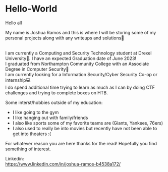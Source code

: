 # Hello-World
Hello all

My name is Joshua Ramos and this is where I will be storing some of my personal projects along with any writeups and solutions🤖 

<br>I am currently a Computing and Security Technology student at Drexel University🐉. I have an expected Graduation date of June 2023!
<br>I graduated from Northampton Community College with an Associate Degree in Computer Security🦾
<br>I am currently looking for a Information Security/Cyber Security Co-op or internship💻
<br>I do spend additional time trying to learn as much as I can by doing CTF challenges and trying to complete boxes on HTB. 

Some interst/hobbies outside of my education: 
  - I like going to the gym
  - I like hanging out with family/friends 
  - I also like sports some of my favorite teams are (Giants, Yankees, 76ers) 
  - I also used to really be into movies but recently have not been able to get into theaters :( 


For whatever reason you are here thanks for the read! Hopefully you find something of interest.

Linkedin: 
<br>https://www.linkedin.com/in/joshua-ramos-b4538a172/


